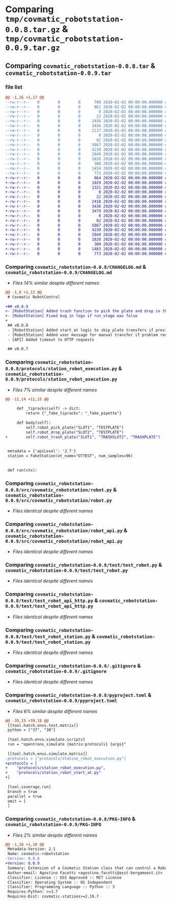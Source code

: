 # Comparing `tmp/covmatic_robotstation-0.0.8.tar.gz` & `tmp/covmatic_robotstation-0.0.9.tar.gz`

## Comparing `covmatic_robotstation-0.0.8.tar` & `covmatic_robotstation-0.0.9.tar`

### file list

```diff
@@ -1,16 +1,17 @@
--rw-r--r--   0        0        0      708 2020-02-02 00:00:00.000000 covmatic_robotstation-0.0.8/CHANGELOG.md
--rw-r--r--   0        0        0      961 2020-02-02 00:00:00.000000 covmatic_robotstation-0.0.8/protocols/station_robot_execution.py
--rw-r--r--   0        0        0        0 2020-02-02 00:00:00.000000 covmatic_robotstation-0.0.8/src/__init__.py
--rw-r--r--   0        0        0       22 2020-02-02 00:00:00.000000 covmatic_robotstation-0.0.8/src/covmatic_robotstation/__init__.py
--rw-r--r--   0        0        0     2418 2020-02-02 00:00:00.000000 covmatic_robotstation-0.0.8/src/covmatic_robotstation/robot.py
--rw-r--r--   0        0        0     3436 2020-02-02 00:00:00.000000 covmatic_robotstation-0.0.8/src/covmatic_robotstation/robot_api.py
--rw-r--r--   0        0        0     2117 2020-02-02 00:00:00.000000 covmatic_robotstation-0.0.8/src/covmatic_robotstation/robot_station.py
--rw-r--r--   0        0        0        0 2020-02-02 00:00:00.000000 covmatic_robotstation-0.0.8/test/__init__.py
--rw-r--r--   0        0        0       82 2020-02-02 00:00:00.000000 covmatic_robotstation-0.0.8/test/common.py
--rw-r--r--   0        0        0     5867 2020-02-02 00:00:00.000000 covmatic_robotstation-0.0.8/test/test_robot.py
--rw-r--r--   0        0        0     4239 2020-02-02 00:00:00.000000 covmatic_robotstation-0.0.8/test/test_robot_api_http.py
--rw-r--r--   0        0        0     2849 2020-02-02 00:00:00.000000 covmatic_robotstation-0.0.8/test/test_robot_station.py
--rw-r--r--   0        0        0     1826 2020-02-02 00:00:00.000000 covmatic_robotstation-0.0.8/.gitignore
--rw-r--r--   0        0        0      300 2020-02-02 00:00:00.000000 covmatic_robotstation-0.0.8/README.md
--rw-r--r--   0        0        0     1434 2020-02-02 00:00:00.000000 covmatic_robotstation-0.0.8/pyproject.toml
--rw-r--r--   0        0        0      773 2020-02-02 00:00:00.000000 covmatic_robotstation-0.0.8/PKG-INFO
+-rw-r--r--   0        0        0      864 2020-02-02 00:00:00.000000 covmatic_robotstation-0.0.9/CHANGELOG.md
+-rw-r--r--   0        0        0     1029 2020-02-02 00:00:00.000000 covmatic_robotstation-0.0.9/protocols/station_robot_execution.py
+-rw-r--r--   0        0        0     1321 2020-02-02 00:00:00.000000 covmatic_robotstation-0.0.9/protocols/station_robot_start_at.py
+-rw-r--r--   0        0        0        0 2020-02-02 00:00:00.000000 covmatic_robotstation-0.0.9/src/__init__.py
+-rw-r--r--   0        0        0       22 2020-02-02 00:00:00.000000 covmatic_robotstation-0.0.9/src/covmatic_robotstation/__init__.py
+-rw-r--r--   0        0        0     2418 2020-02-02 00:00:00.000000 covmatic_robotstation-0.0.9/src/covmatic_robotstation/robot.py
+-rw-r--r--   0        0        0     3436 2020-02-02 00:00:00.000000 covmatic_robotstation-0.0.9/src/covmatic_robotstation/robot_api.py
+-rw-r--r--   0        0        0     3479 2020-02-02 00:00:00.000000 covmatic_robotstation-0.0.9/src/covmatic_robotstation/robot_station.py
+-rw-r--r--   0        0        0        0 2020-02-02 00:00:00.000000 covmatic_robotstation-0.0.9/test/__init__.py
+-rw-r--r--   0        0        0       82 2020-02-02 00:00:00.000000 covmatic_robotstation-0.0.9/test/common.py
+-rw-r--r--   0        0        0     5867 2020-02-02 00:00:00.000000 covmatic_robotstation-0.0.9/test/test_robot.py
+-rw-r--r--   0        0        0     4239 2020-02-02 00:00:00.000000 covmatic_robotstation-0.0.9/test/test_robot_api_http.py
+-rw-r--r--   0        0        0     2849 2020-02-02 00:00:00.000000 covmatic_robotstation-0.0.9/test/test_robot_station.py
+-rw-r--r--   0        0        0     1826 2020-02-02 00:00:00.000000 covmatic_robotstation-0.0.9/.gitignore
+-rw-r--r--   0        0        0      300 2020-02-02 00:00:00.000000 covmatic_robotstation-0.0.9/README.md
+-rw-r--r--   0        0        0     1483 2020-02-02 00:00:00.000000 covmatic_robotstation-0.0.9/pyproject.toml
+-rw-r--r--   0        0        0      773 2020-02-02 00:00:00.000000 covmatic_robotstation-0.0.9/PKG-INFO
```

### Comparing `covmatic_robotstation-0.0.8/CHANGELOG.md` & `covmatic_robotstation-0.0.9/CHANGELOG.md`

 * *Files 14% similar despite different names*

```diff
@@ -1,9 +1,13 @@
 # Covmatic RobotControl
 
+## v0.0.9
+- [RobotStation] Added trash function to pick the plate and drop in the TRASH location
+- [RobotStation] Fixed bug in logs if run_stage was false
+
 ## v0.0.8
 - [RobotStation] Added start_at logic to skip plate transfers if previous stages not run
 - [RobotStation] Added user message for manual transfer if problem requesting robot transfer
 - [API] Added timeout to HTTP requests
 
 ## v0.0.7
```

### Comparing `covmatic_robotstation-0.0.8/protocols/station_robot_execution.py` & `covmatic_robotstation-0.0.9/protocols/station_robot_execution.py`

 * *Files 7% similar despite different names*

```diff
@@ -11,14 +11,15 @@
 
     def _tipracks(self) -> dict:
         return {"_fake_tipracks": "_fake_pipette"}
 
     def body(self):
         self.robot_pick_plate("SLOT1", "TESTPLATE")
         self.robot_drop_plate("SLOT2", "TESTPLATE")
+        self.robot_trash_plate("SLOT1", "TRASHSLOT2", "TRASHPLATE")
 
 
 metadata = {'apiLevel': '2.7'}
 station = FakeStation(ot_name="OTTEST", num_samples=96)
 
 
 def run(ctx):
```

### Comparing `covmatic_robotstation-0.0.8/src/covmatic_robotstation/robot.py` & `covmatic_robotstation-0.0.9/src/covmatic_robotstation/robot.py`

 * *Files identical despite different names*

### Comparing `covmatic_robotstation-0.0.8/src/covmatic_robotstation/robot_api.py` & `covmatic_robotstation-0.0.9/src/covmatic_robotstation/robot_api.py`

 * *Files identical despite different names*

### Comparing `covmatic_robotstation-0.0.8/test/test_robot.py` & `covmatic_robotstation-0.0.9/test/test_robot.py`

 * *Files identical despite different names*

### Comparing `covmatic_robotstation-0.0.8/test/test_robot_api_http.py` & `covmatic_robotstation-0.0.9/test/test_robot_api_http.py`

 * *Files identical despite different names*

### Comparing `covmatic_robotstation-0.0.8/test/test_robot_station.py` & `covmatic_robotstation-0.0.9/test/test_robot_station.py`

 * *Files identical despite different names*

### Comparing `covmatic_robotstation-0.0.8/.gitignore` & `covmatic_robotstation-0.0.9/.gitignore`

 * *Files identical despite different names*

### Comparing `covmatic_robotstation-0.0.8/pyproject.toml` & `covmatic_robotstation-0.0.9/pyproject.toml`

 * *Files 6% similar despite different names*

```diff
@@ -39,15 +39,18 @@
 [[tool.hatch.envs.test.matrix]]
 python = ["37", "38"]
 
 [tool.hatch.envs.simulate.scripts]
 run = "opentrons_simulate {matrix:protocols} {args}"
 
 [[tool.hatch.envs.simulate.matrix]]
-protocols = ["protocols/station_robot_execution.py"]
+protocols = [
+    "protocols/station_robot_execution.py",
+    "protocols/station_robot_start_at.py"
+]
 
 [tool.coverage.run]
 branch = true
 parallel = true
 omit = [
 ]
```

### Comparing `covmatic_robotstation-0.0.8/PKG-INFO` & `covmatic_robotstation-0.0.9/PKG-INFO`

 * *Files 2% similar despite different names*

```diff
@@ -1,10 +1,10 @@
 Metadata-Version: 2.1
 Name: covmatic-robotstation
-Version: 0.0.8
+Version: 0.0.9
 Summary: Extension of a Covmatic Station class that can control a RobotManager instance
 Author-email: Agostino Facotti <agostino.facotti@asst-bergamoest.it>
 Classifier: License :: OSI Approved :: MIT License
 Classifier: Operating System :: OS Independent
 Classifier: Programming Language :: Python :: 3
 Requires-Python: >=3.7
 Requires-Dist: covmatic-stations>=2.19.7
```

